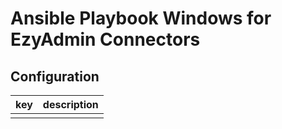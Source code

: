 # Ansible Playbook Windows for EzyAdmin Connectors

## Configuration

| key | description |
| --- | ----------- |
|     |             |
